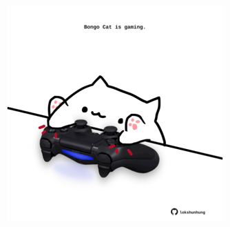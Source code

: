 <!-- built at 01/06/2022, 14:07:21 UTC -->
<p align="center">
  <img width="500" height="500" src="./ReadmeImage.svg">
</p>
